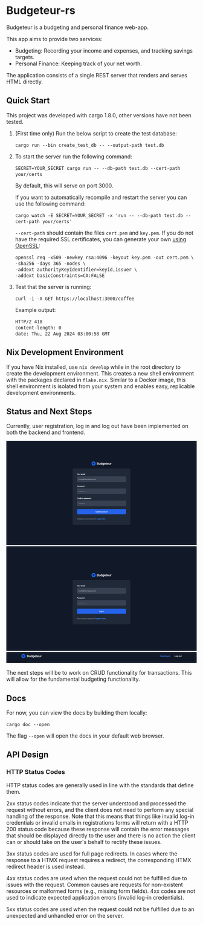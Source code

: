 # Budgeteur-rs

Budgeteur is a budgeting and personal finance web-app.

This app aims to provide two services:

- Budgeting: Recording your income and expenses, and tracking savings targets.
- Personal Finance: Keeping track of your net worth.

The application consists of a single REST server that renders and serves HTML directly.

## Quick Start

This project was developed with cargo 1.8.0, other versions have not been tested.

1. (First time only) Run the below script to create the test database:

    ```shell
    cargo run --bin create_test_db -- --output-path test.db
    ```

2. To start the server run the following command:

    ```shell
    SECRET=YOUR_SECRET cargo run -- --db-path test.db --cert-path your/certs
    ```

    By default, this will serve on port 3000.

    If you want to automatically recompile and restart the server you can use
    the following command:

    ```shell
    cargo watch -E SECRET=YOUR_SECRET -x 'run -- --db-path test.db --cert-path your/certs'
    ```

    `--cert-path` should contain the files `cert.pem` and `key.pem`.
    If you do not have the required SSL certificates, you can generate your
    own [using OpenSSL](https://stackoverflow.com/a/10176685):

    ```shell
    openssl req -x509 -newkey rsa:4096 -keyout key.pem -out cert.pem \
    -sha256 -days 365 -nodes \
    -addext authorityKeyIdentifier=keyid,issuer \
    -addext basicConstraints=CA:FALSE
    ```

3. Test that the server is running:

    ```shell
    curl -i -X GET https://localhost:3000/coffee
    ```

    Example output:

    ```text
    HTTP/2 418
    content-length: 0
    date: Thu, 22 Aug 2024 03:00:58 GMT
    ```

## Nix Development Environment

If you have Nix installed, use `nix develop` while in the root directory to
create the development environment.
This creates a new shell environment with the packages declared in `flake.nix`.
Similar to a Docker image, this shell environment is isolated from your system
and enables easy, replicable development environments.

## Status and Next Steps

Currently, user registration, log in and log out have been implemented on both
the backend and frontend.

![Preview of the registration page.](readme/register.png)
![Preview of the log in page.](readme/log_in.png)
![Preview of the dashboard page with a log out button.](readme/dashboard.png)

The next steps will be to work on CRUD functionality for transactions.
This will allow for the fundamental budgeting functionality.

## Docs

For now, you can view the docs by building them locally:

```shell
cargo doc --open
```

The flag `--open` will open the docs in your default web browser.

## API Design

### HTTP Status Codes

HTTP status codes are generally used in line with the standards that define
them.

2xx status codes indicate that the server understood and processed the
request without errors, and the client does not need to perform any special
handling of the response. Note that this means that things like invalid log-in
credentials or invalid emails in registrations forms will return with a HTTP
200 status code because these response will contain the error messages that
should be displayed directly to the user and there is no action the client can
or should take on the user's behalf to rectify these issues.

3xx status codes are used for full page redirects. In cases where the response
to a HTMX request requires a redirect, the corresponding HTMX redirect header
is used instead.

4xx status codes are used when the request could not be fulfilled due to
issues with the request. Common causes are requests for non-existent resources
or malformed forms (e.g., missing form fields). 4xx codes are not used to
indicate expected application errors (invalid log-in credentials).

5xx status codes are used when the request could not be fulfilled due to an
unexpected and unhandled error on the server.
